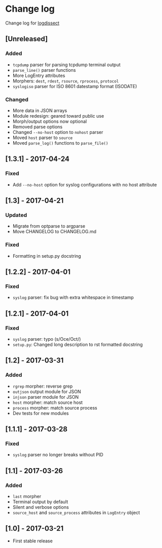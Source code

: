 # Change log
Change log for [logdissect](https://github.com/dogoncouch/logdissect)

## [Unreleased]
### Added
- `tcpdump` parser for parsing tcpdump terminal output
- `parse_line()` parser functions
- More LogEntry attributes
- Morphers: `dest`, `rdest`, `rsource`, `rprocess`, `protocol`
- `syslogiso` parser for ISO 8601 datestamp format (ISODATE)

### Changed
- More data in JSON arrays
- Module redesign: geared toward public use
- Morph/output options now optional
- Removed parse options
- Changed `--no-host` option to `nohost` parser
- Moved `host` parser to `source`
- Moved `parse_log()` functions to `parse_file()`

## [1.3.1] - 2017-04-24
### Fixed
- Add `--no-host` option for syslog configurations with no host attribute

## [1.3] - 2017-04-21
### Updated
- Migrate from optparse to argparse
- Move CHANGELOG to CHANGELOG.md
### Fixed
- Formatting in setup.py docstring

## [1.2.2] - 2017-04-01
### Fixed
- `syslog` parser: fix bug with extra whitespace in timestamp

## [1.2.1] - 2017-04-01
### Fixed
- `syslog` parser: typo (s/Oce/Oct/)
- `setup.py`: Changed long description to rst formatted docstring

## [1.2] - 2017-03-31
### Added
- `rgrep` morpher: reverse grep
- `outjson` output module for JSON
- `injson` parser module for JSON
- `host` morpher: match source host
- `process` morpher: match source process
- Dev tests for new modules

## [1.1.1] - 2017-03-28
### Fixed
- `syslog` parser no longer breaks without PID

## [1.1] - 2017-03-26
### Added
- `last` morpher
- Terminal output by default
- Silent and verbose options
- `source_host` and `source_process` attributes in `LogEntry` object

## [1.0] - 2017-03-21
- First stable release
